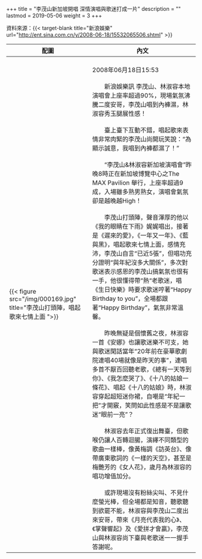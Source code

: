 +++
title = "李茂山新加坡開唱 深情演唱與歌迷打成一片"
description = ""
lastmod = 2019-05-06
weight = 3
+++

資料來源：{{< target-blank title="新浪娛樂" url="http://ent.sina.com.cn/y/2008-06-18/15532065506.shtml" >}}

配圖  | 內文 
--------------|-------
{{< figure src="/img/000169.jpg" title="李茂山打頭陣，唱起歌來七情上面 ">}}|<br>2008年06月18日15:53<br><br>　　新浪娛樂訊 李茂山、林淑容本地演唱會上座率超過90%，現場氣氛沸騰二度安哥，李茂山唱到內褲濕，林淑容秀玉腿展性感！<br><br>　　臺上臺下互動不錯，唱起歌來表情非常肉緊的李茂山尚開玩笑說：“為顯示誠意，我唱到內褲都濕了！”<br><br>　　“李茂山&林淑容新加坡演唱會”昨晚8時正在新加坡博覽中心之The MAX Pavilion 舉行，上座率超過9成，入場雖多熟男熟女，演唱會氣氛卻是越晚越High！<br><br>　　李茂山打頭陣，聲音渾厚的他以《我的眼睛在下雨》娓娓唱出，接著是《遲來的愛》，《一年又一年》、《藍與黑》，唱起歌來七情上面，感情充沛，李茂山自言“已近5張”，但唱功充分證明“與年紀沒多大關係”，多次對歌迷表示感恩的李茂山搞氣氛也很有一手，他很懂得帶“熱“老歌迷，唱《生日快樂》時要求歌迷哼著“Happy Birthday to you”，全場都跟著“Happy Birthday”，氣氛非常溫馨。<br><br>　　昨晚無疑是個懷舊之夜，林淑容一首《安娜》也讓歌迷樂不可支，她與歌迷閑話當年“20年前在豪華歌劇院連唱40場就像是昨天的事”，連唱多首不厭百回聽老歌，《總有一天等到你》、《我怎麼哭了》、《十八的姑娘一條花》、唱起《十八的姑娘》時，林淑容穿起超短迷你裙，自嘲是“年紀一把”才開竅，笑問如此性感是不是讓歌迷“眼前一亮”？<br><br>　　林淑容去年正式復出舞臺，但歌喉仍讓人百轉迴腸，演繹不同類型的歌曲一樣棒，像黃梅調《訪英台》、像帶廣東歌詞的《一樣的天空》，甚至是梅艷芳的《女人花》，歲月為林淑容的唱功增值加分。<br><br>　　或許現場沒有粉絲尖叫、不見什麼螢光棒，但全場都是知音，聽歌聽到欲罷不能，林淑容與李茂山二度出來安哥，帶來《月亮代表我的心》、《掌聲響起》及《愛拼才會贏》，李茂山與林淑容尚下臺與老歌迷一一握手答謝呢。

